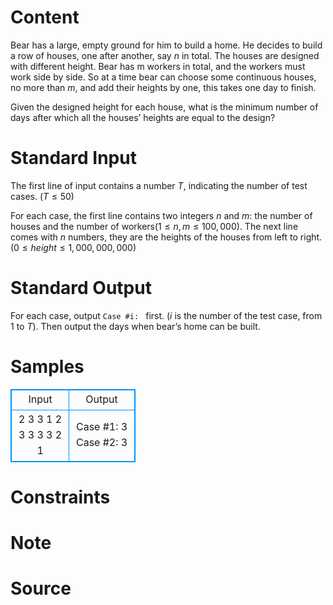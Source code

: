 
# Content

Bear has a large, empty ground for him to build a home. He decides to build a row of houses, one after another, say $n$ in total.
The houses are designed with different height. Bear has m workers in total, and the workers must work side by side. So at a time bear can choose some continuous houses, no more than $m$, and add their heights by one, this takes one day to finish.

Given the designed height for each house, what is the minimum number of days after which all the houses’ heights are equal to the design?

# Standard Input

The first line of input contains a number $T$, indicating the number of test cases. ($T\leq 50$)

For each case, the first line contains two integers $n$ and $m$: the number of houses and the number of workers($1\leq n,m\leq 100,000$). The next line comes with $n$ numbers, they are the heights of the houses from left to right.($0\leq height\leq 1,000,000,000$)

# Standard Output

For each case, output `Case #i: ` first. ($i$ is the number of the test case, from $1$ to $T$). Then output the days when bear’s home can be built.

# Samples

<style>
        table,table tr th, table tr td { border:1px solid #0094ff; }
        table { width: 200px; min-height: 25px; line-height: 25px; text-align: center; border-collapse: collapse;}   
    </style>
<table>
	<tr>
		<td>Input</td>
		<td>Output</td>
	</tr>
<tr><td>2
3 3
1 2 3
3 3
3 2 1</td><td>Case #1: 3
Case #2: 3</td></tr></table>


# Constraints



# Note



# Source


